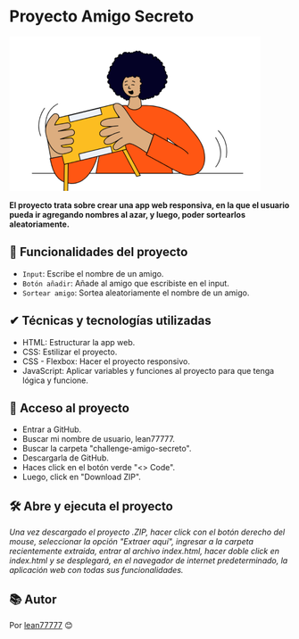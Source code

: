 <h1 align="left">Proyecto Amigo Secreto</h1>

![Imagen de portada del proyecto "Amigo Secreto"](https://github.com/lean77777/challenge-amigo-secreto/blob/main/challenge-amigo-secreto_esp-main/assets/amigo-secreto.png)

**El proyecto trata sobre crear una app web responsiva, en la que el usuario pueda ir agregando nombres al azar, y luego, poder sortearlos aleatoriamente.**

## :hammer: Funcionalidades del proyecto

- `Input`: Escribe el nombre de un amigo.
- `Botón añadir`: Añade al amigo que escribiste en el input.
- `Sortear amigo`: Sortea aleatoriamente el nombre de un amigo.

## ✔ Técnicas y tecnologías utilizadas

* HTML: Estructurar la app web.
* CSS: Estilizar el proyecto.
* CSS - Flexbox: Hacer el proyecto responsivo.
* JavaScript: Aplicar variables y funciones al proyecto para que tenga lógica y funcione.

## 📁 Acceso al proyecto

* Entrar a GitHub.
* Buscar mi nombre de usuario, lean77777.
* Buscar la carpeta "challenge-amigo-secreto".
* Descargarla de GitHub.
* Haces click en el botón verde "<> Code".
* Luego, click en "Download ZIP".

## 🛠️ Abre y ejecuta el proyecto
_Una vez descargado el proyecto .ZIP, hacer click con el botón derecho del mouse, seleccionar la opción "Extraer aquí", ingresar a la carpeta recientemente extraida, entrar al archivo index.html, hacer doble click en index.html y se desplegará, en el navegador de internet predeterminado, la aplicación web con todas sus funcionalidades._

## 📚 Autor
Por [lean77777](https://github.com/lean77777) 😊
